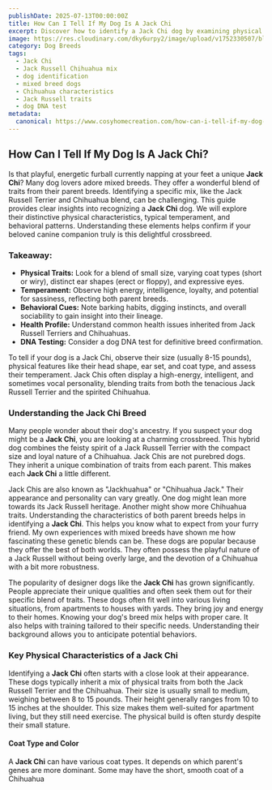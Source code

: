 ```yaml
---
publishDate: 2025-07-13T00:00:00Z
title: How Can I Tell If My Dog Is A Jack Chi
excerpt: Discover how to identify a Jack Chi dog by examining physical traits, temperament, and health. Learn common characteristics of this Jack Russell Chihuahua mix.
image: https://res.cloudinary.com/dky6urpy2/image/upload/v1752330507/blog_image_1752330507_alvwmq.webp
category: Dog Breeds
tags:
  - Jack Chi
  - Jack Russell Chihuahua mix
  - dog identification
  - mixed breed dogs
  - Chihuahua characteristics
  - Jack Russell traits
  - dog DNA test
metadata:
  canonical: https://www.cosyhomecreation.com/how-can-i-tell-if-my-dog-is-a-jack-chi
---
```


## How Can I Tell If My Dog Is A Jack Chi?

Is that playful, energetic furball currently napping at your feet a unique **Jack Chi**? Many dog lovers adore mixed breeds. They offer a wonderful blend of traits from their parent breeds. Identifying a specific mix, like the Jack Russell Terrier and Chihuahua blend, can be challenging. This guide provides clear insights into recognizing a **Jack Chi** dog. We will explore their distinctive physical characteristics, typical temperament, and behavioral patterns. Understanding these elements helps confirm if your beloved canine companion truly is this delightful crossbreed.

### Takeaway:

*   **Physical Traits:** Look for a blend of small size, varying coat types (short or wiry), distinct ear shapes (erect or floppy), and expressive eyes.
*   **Temperament:** Observe high energy, intelligence, loyalty, and potential for sassiness, reflecting both parent breeds.
*   **Behavioral Cues:** Note barking habits, digging instincts, and overall sociability to gain insight into their lineage.
*   **Health Profile:** Understand common health issues inherited from Jack Russell Terriers and Chihuahuas.
*   **DNA Testing:** Consider a dog DNA test for definitive breed confirmation.

To tell if your dog is a Jack Chi, observe their size (usually 8-15 pounds), physical features like their head shape, ear set, and coat type, and assess their temperament. Jack Chis often display a high-energy, intelligent, and sometimes vocal personality, blending traits from both the tenacious Jack Russell Terrier and the spirited Chihuahua.

### Understanding the Jack Chi Breed

Many people wonder about their dog's ancestry. If you suspect your dog might be a **Jack Chi**, you are looking at a charming crossbreed. This hybrid dog combines the feisty spirit of a Jack Russell Terrier with the compact size and loyal nature of a Chihuahua. Jack Chis are not purebred dogs. They inherit a unique combination of traits from each parent. This makes each **Jack Chi** a little different.

Jack Chis are also known as "Jackhuahua" or "Chihuahua Jack." Their appearance and personality can vary greatly. One dog might lean more towards its Jack Russell heritage. Another might show more Chihuahua traits. Understanding the characteristics of both parent breeds helps in identifying a **Jack Chi**. This helps you know what to expect from your furry friend. My own experiences with mixed breeds have shown me how fascinating these genetic blends can be. These dogs are popular because they offer the best of both worlds. They often possess the playful nature of a Jack Russell without being overly large, and the devotion of a Chihuahua with a bit more robustness.

The popularity of designer dogs like the **Jack Chi** has grown significantly. People appreciate their unique qualities and often seek them out for their specific blend of traits. These dogs often fit well into various living situations, from apartments to houses with yards. They bring joy and energy to their homes. Knowing your dog's breed mix helps with proper care. It also helps with training tailored to their specific needs. Understanding their background allows you to anticipate potential behaviors.

### Key Physical Characteristics of a Jack Chi

Identifying a **Jack Chi** often starts with a close look at their appearance. These dogs typically inherit a mix of physical traits from both the Jack Russell Terrier and the Chihuahua. Their size is usually small to medium, weighing between 8 to 15 pounds. Their height generally ranges from 10 to 15 inches at the shoulder. This size makes them well-suited for apartment living, but they still need exercise. The physical build is often sturdy despite their small stature.

#### Coat Type and Color

A **Jack Chi** can have various coat types. It depends on which parent's genes are more dominant. Some may have the short, smooth coat of a Chihuahua